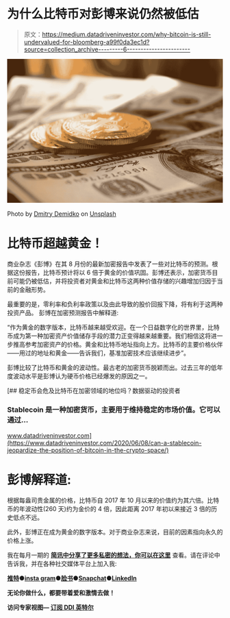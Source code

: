 # 为什么比特币对彭博来说仍然被低估

> 原文：<https://medium.datadriveninvestor.com/why-bitcoin-is-still-undervalued-for-bloomberg-a99f0da3ec1d?source=collection_archive---------6----------------------->

![](img/79e74f407607d31fb5dabeba42773ae1.png)

Photo by [Dmitry Demidko](https://unsplash.com/@wildbook?utm_source=medium&utm_medium=referral) on [Unsplash](https://unsplash.com?utm_source=medium&utm_medium=referral)

# 比特币超越黄金！

商业杂志《彭博》在其 8 月份的最新加密报告中发表了一些对比特币的预测。根据这份报告，比特币预计将以 6 倍于黄金的价值巩固。彭博还表示，加密货币目前可能仍被低估，并将投资者对黄金和比特币这两种价值存储的兴趣增加归因于当前的金融形势。

最重要的是，零利率和负利率政策以及由此导致的股价回报下降，将有利于这两种投资产品。
彭博在加密预测报告中解释道:

“作为黄金的数字版本，比特币越来越受欢迎。在一个日益数字化的世界里，比特币成为第一种加密资产价值储存手段的潜力正变得越来越重要。我们相信这将进一步推高参考加密资产的价格。黄金和比特币地址指向上方。比特币的主要价格伙伴——用过的地址和黄金——告诉我们，基准加密技术应该继续进步”。

彭博比较了比特币和黄金的波动性。最古老的加密货币脱颖而出。过去三年的低年度波动水平是彭博认为硬币价格已经爆发的原因之一。

[](https://www.datadriveninvestor.com/2020/06/08/can-a-stablecoin-jeopardize-the-position-of-bitcoin-in-the-crypto-space/) [## 稳定币会危及比特币在加密领域的地位吗？数据驱动的投资者

### Stablecoin 是一种加密货币，主要用于维持稳定的市场价值。它可以通过…

www.datadriveninvestor.com](https://www.datadriveninvestor.com/2020/06/08/can-a-stablecoin-jeopardize-the-position-of-bitcoin-in-the-crypto-space/) 

# 彭博解释道:

根据每盎司贵金属的价格，比特币自 2017 年 10 月以来的价值约为其六倍。比特币的年波动性(260 天)约为金价的 4 倍，因此距离 2017 年初以来接近 3 倍的历史低点不远。

此外，彭博正在成为黄金的数字版本。对于商业杂志来说，目前的因素指向永久的价格上涨。

我在每月一期的 [**简讯中分享了更多私密的想法，你可以在这里**](https://mailchi.mp/bf8f8e8ed697/keep-in-touch-with-lukas) 查看。请在评论中告诉我，并在各种社交媒体平台上加入我:

[**推特**](https://twitter.com/WiesfleckerL)●[**insta gram**](https://www.instagram.com/lukaswiesflecker/)●[**脸书**](https://www.facebook.com/lukaswiesfleckerr)●[**Snapchat**](https://www.snapchat.com/add/luggooo)**●[**LinkedIn**](https://www.linkedin.com/in/lukas-wiesflecker-1b11251a5/)**

**无论你做什么，都要带着爱和激情去做！**

****访问专家视图—** [**订阅 DDI 英特尔**](https://datadriveninvestor.com/ddi-intel)**